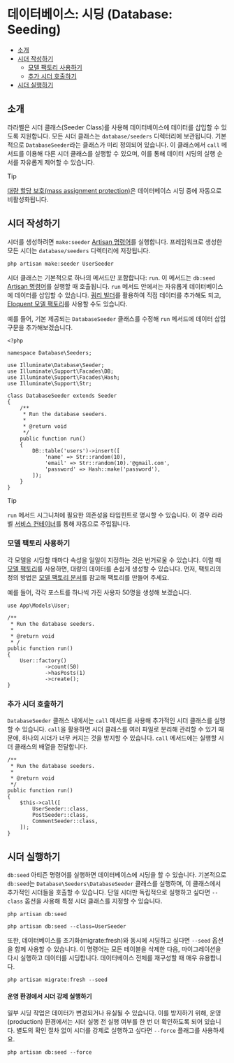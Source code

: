 # 데이터베이스: 시딩 (Database: Seeding)

- [소개](#introduction)
- [시더 작성하기](#writing-seeders)
    - [모델 팩토리 사용하기](#using-model-factories)
    - [추가 시더 호출하기](#calling-additional-seeders)
- [시더 실행하기](#running-seeders)

<a name="introduction"></a>
## 소개

라라벨은 시더 클래스(Seeder Class)를 사용해 데이터베이스에 데이터를 삽입할 수 있도록 지원합니다. 모든 시더 클래스는 `database/seeders` 디렉터리에 보관됩니다. 기본적으로 `DatabaseSeeder`라는 클래스가 미리 정의되어 있습니다. 이 클래스에서 `call` 메서드를 이용해 다른 시더 클래스를 실행할 수 있으며, 이를 통해 데이터 시딩의 실행 순서를 자유롭게 제어할 수 있습니다.

> [!TIP]
> [대량 할당 보호(mass assignment protection)](/docs/8.x/eloquent#mass-assignment)은 데이터베이스 시딩 중에 자동으로 비활성화됩니다.

<a name="writing-seeders"></a>
## 시더 작성하기

시더를 생성하려면 `make:seeder` [Artisan 명령어](/docs/8.x/artisan)를 실행합니다. 프레임워크로 생성한 모든 시더는 `database/seeders` 디렉터리에 저장됩니다.

```
php artisan make:seeder UserSeeder
```

시더 클래스는 기본적으로 하나의 메서드만 포함합니다: `run`. 이 메서드는 `db:seed` [Artisan 명령어](/docs/8.x/artisan)를 실행할 때 호출됩니다. `run` 메서드 안에서는 자유롭게 데이터베이스에 데이터를 삽입할 수 있습니다. [쿼리 빌더](/docs/8.x/queries)를 활용하여 직접 데이터를 추가해도 되고, [Eloquent 모델 팩토리](/docs/8.x/database-testing#defining-model-factories)를 사용할 수도 있습니다.

예를 들어, 기본 제공되는 `DatabaseSeeder` 클래스를 수정해 `run` 메서드에 데이터 삽입 구문을 추가해보겠습니다.

```
<?php

namespace Database\Seeders;

use Illuminate\Database\Seeder;
use Illuminate\Support\Facades\DB;
use Illuminate\Support\Facades\Hash;
use Illuminate\Support\Str;

class DatabaseSeeder extends Seeder
{
    /**
     * Run the database seeders.
     *
     * @return void
     */
    public function run()
    {
        DB::table('users')->insert([
            'name' => Str::random(10),
            'email' => Str::random(10).'@gmail.com',
            'password' => Hash::make('password'),
        ]);
    }
}
```

> [!TIP]
> `run` 메서드 시그니처에 필요한 의존성을 타입힌트로 명시할 수 있습니다. 이 경우 라라벨 [서비스 컨테이너](/docs/8.x/container)를 통해 자동으로 주입됩니다.

<a name="using-model-factories"></a>
### 모델 팩토리 사용하기

각 모델을 시딩할 때마다 속성을 일일이 지정하는 것은 번거로울 수 있습니다. 이럴 때 [모델 팩토리](/docs/8.x/database-testing#defining-model-factories)를 사용하면, 대량의 데이터를 손쉽게 생성할 수 있습니다. 먼저, 팩토리의 정의 방법은 [모델 팩토리 문서](/docs/8.x/database-testing#defining-model-factories)를 참고해 팩토리를 만들어 주세요.

예를 들어, 각각 포스트를 하나씩 가진 사용자 50명을 생성해 보겠습니다.

```
use App\Models\User;

/**
 * Run the database seeders.
 *
 * @return void
 * /
public function run()
{
    User::factory()
            ->count(50)
            ->hasPosts(1)
            ->create();
}
```

<a name="calling-additional-seeders"></a>
### 추가 시더 호출하기

`DatabaseSeeder` 클래스 내에서는 `call` 메서드를 사용해 추가적인 시더 클래스를 실행할 수 있습니다. `call`을 활용하면 시더 클래스를 여러 파일로 분리해 관리할 수 있기 때문에, 하나의 시더가 너무 커지는 것을 방지할 수 있습니다. `call` 메서드에는 실행할 시더 클래스의 배열을 전달합니다.

```
/**
 * Run the database seeders.
 *
 * @return void
 */
public function run()
{
    $this->call([
        UserSeeder::class,
        PostSeeder::class,
        CommentSeeder::class,
    ]);
}
```

<a name="running-seeders"></a>
## 시더 실행하기

`db:seed` 아티즌 명령어를 실행하면 데이터베이스에 시딩을 할 수 있습니다. 기본적으로 `db:seed`는 `Database\Seeders\DatabaseSeeder` 클래스를 실행하며, 이 클래스에서 추가적인 시더들을 호출할 수 있습니다. 단일 시더만 독립적으로 실행하고 싶다면 `--class` 옵션을 사용해 특정 시더 클래스를 지정할 수 있습니다.

```
php artisan db:seed

php artisan db:seed --class=UserSeeder
```

또한, 데이터베이스를 초기화(migrate:fresh)와 동시에 시딩하고 싶다면 `--seed` 옵션을 함께 사용할 수 있습니다. 이 명령어는 모든 테이블을 삭제한 다음, 마이그레이션을 다시 실행하고 데이터를 시딩합니다. 데이터베이스 전체를 재구성할 때 매우 유용합니다.

```
php artisan migrate:fresh --seed
```

<a name="forcing-seeding-production"></a>
#### 운영 환경에서 시더 강제 실행하기

일부 시딩 작업은 데이터가 변경되거나 유실될 수 있습니다. 이를 방지하기 위해, 운영(production) 환경에서는 시더 실행 전 실행 여부를 한 번 더 확인하도록 되어 있습니다. 별도의 확인 절차 없이 시더를 강제로 실행하고 싶다면 `--force` 플래그를 사용하세요.

```
php artisan db:seed --force
```
